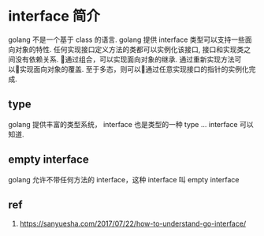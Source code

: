# interface 简介
golang 不是一个基于 class 的语言. golang 提供 interface 类型可以支持一些面向对象的特性. 任何实现接口定义方法的类都可以实例化该接口, 接口和实现类之间没有依赖关系. 通过组合，可以实现面向对象的继承. 通过重新实现方法可以实现面向对象的覆盖. 至于多态，则可以通过任意实现接口的指针的实例化完成.

## type
golang 提供丰富的类型系统， interface 也是类型的一种  type ... interface 可以知道.

## empty interface
golang 允许不带任何方法的 interface，这种 interface 叫 empty interface



## ref
1. https://sanyuesha.com/2017/07/22/how-to-understand-go-interface/